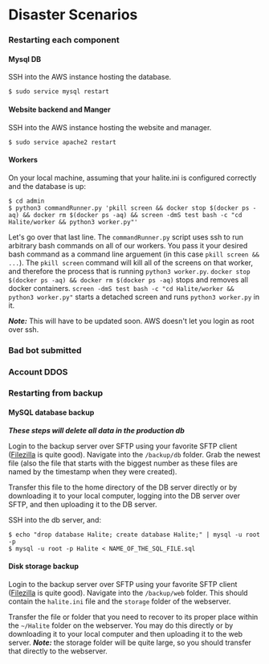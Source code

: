 # Disaster Scenarios

### Restarting each component 

#### Mysql DB

SSH into the AWS instance hosting the database.

    $ sudo service mysql restart

#### Website backend and Manger

SSH into the AWS instance hosting the website and manager.

    $ sudo service apache2 restart

#### Workers

On your local machine, assuming that your halite.ini is configured correctly and the database is up:

    $ cd admin
    $ python3 commandRunner.py 'pkill screen && docker stop $(docker ps -aq) && docker rm $(docker ps -aq) && screen -dmS test bash -c "cd Halite/worker && python3 worker.py"'

Let's go over that last line. The `commandRunner.py` script uses ssh to run arbitrary bash commands on all of our workers. You pass it your desired bash command as a command line arguement (in this case `pkill screen &&  ...`). The `pkill screen` command will kill all of the screens on that worker, and therefore the process that is running `python3 worker.py`. `docker stop $(docker ps -aq) && docker rm $(docker ps -aq)` stops and removes all docker containers. `screen -dmS test bash -c "cd Halite/worker && python3 worker.py"` starts a detached screen and runs `python3 worker.py` in it.

***Note:*** This will have to be updated soon. AWS doesn't let you login as root over ssh.

### Bad bot submitted

### Account DDOS

### Restarting from backup 

#### MySQL database backup

***These steps will delete all data in the production db***

Login to the backup server over SFTP using your favorite SFTP client ([Filezilla](https://filezilla-project.org/) is quite good). Navigate into the `/backup/db` folder. Grab the newest file (also the file that starts with the biggest number as these files are named by the timestamp when they were created).

Transfer this file to the home directory of the DB server directly or by downloading it to your local computer, logging into the DB server over SFTP, and then uploading it to the DB server.

SSH into the db server, and:

    $ echo "drop database Halite; create database Halite;" | mysql -u root -p
    $ mysql -u root -p Halite < NAME_OF_THE_SQL_FILE.sql

#### Disk storage backup

Login to the backup server over SFTP using your favorite SFTP client ([Filezilla](https://filezilla-project.org/) is quite good). Navigate into the `/backup/web` folder. This should contain the `halite.ini` file and the `storage` folder of the webserver.

Transfer the file or folder that you need to recover to its proper place within the `~/Halite` folder on the webserver. You may do this directly or by downloading it to your local computer and then uploading it to the web server. ***Note:*** the storage folder will be quite large, so you should transfer that directly to the webserver.
